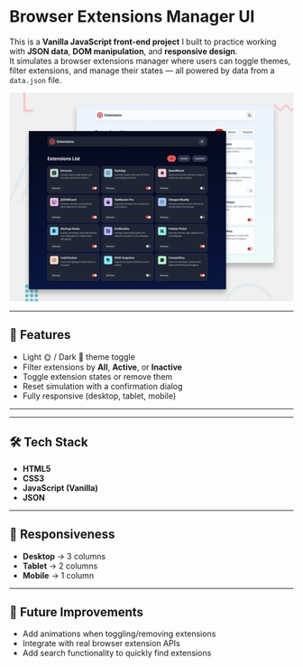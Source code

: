 # Browser Extensions Manager UI

This is a **Vanilla JavaScript front-end project** I built to practice working with **JSON data**, **DOM manipulation**, and **responsive design**.  
It simulates a browser extensions manager where users can toggle themes, filter extensions, and manage their states — all powered by data from a `data.json` file.

![Preview](./preview.jpg)

---

## 🚀 Features

- Light 🌞 / Dark 🌙 theme toggle
- Filter extensions by **All**, **Active**, or **Inactive**
- Toggle extension states or remove them
- Reset simulation with a confirmation dialog
- Fully responsive (desktop, tablet, mobile)

---



---

## 🛠️ Tech Stack

- **HTML5**
- **CSS3**
- **JavaScript (Vanilla)**
- **JSON**

---

## 📱 Responsiveness

- **Desktop** → 3 columns
- **Tablet** → 2 columns
- **Mobile** → 1 column

---


## 🧩 Future Improvements

- Add animations when toggling/removing extensions
- Integrate with real browser extension APIs
- Add search functionality to quickly find extensions
